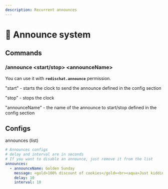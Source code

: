 ```yaml
---
description: Recurrent announces
---
```


# 📢 Announce system

## Commands

### /announce \<start/stop> \<announceName>

You can use it with **`redischat.announce`** permission.&#x20;

"start" - starts the clock to send the announce defined in the config section

"stop" - stops the clock

"announceName" - the name of the announce to start/stop defined in the config section

## Configs

announces (list)

```yaml
# Announces configs
# delay and interval are in seconds
# If you want to disable an announce, just remove it from the list
announces: 
  - announceName: Golden Sunday
    message: <gold>100% discount of cookies</gold><br><aqua>Just kidding</aqua>
    delay: 10
    interval: 10
```
